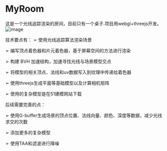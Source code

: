 # MyRoom

这是一个光线追踪渲染的房间，目前只有一个桌子.项目用webgl+threejs开发。
![image](https://github.com/cantiaozi/myRoom/assets/30336438/2cdc9a60-ae10-46ee-854f-3ca96907e7b1)

技术要点有：
➢ 使用光线追踪算法渲染场景

➢ 编写顶点着色器和片元着色器，基于屏幕空间的方法进行渲染

➢ 构建 BVH 加速结构，加速寻找光线与场景模型交点

➢ 将模型的相关顶点、法线和uv数据写入到纹理中传递给着色器

➢ 使用threejs生成平面等基础模型以及计算相机矩阵

➢ 使用的复杂模型是在51建模网站下载

后续需要完善的点：

➢ 使用G-buffer生成场景的顶点位置、法线向量、颜色、深度等数据，减少光线求交的次数

➢ 添加更多的复杂模型

➢ 使用TAA和滤波进行降噪
